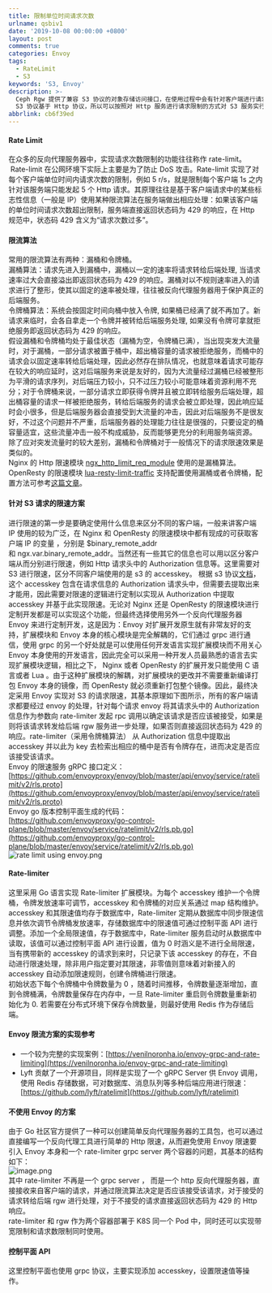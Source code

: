 ```yaml
---
title: 限制单位时间请求次数
urlname: qsbiv1
date: '2019-10-08 00:00:00 +0800'
layout: post
comments: true
categories: Envoy
tags:
  - RateLimit
  - S3
keywords: 'S3, Envoy'
description: >-
  Ceph Rgw 提供了兼容 S3 协议的对象存储访问接口，在使用过程中会有针对客户端进行请求限制的需求来避免单一客户端大量消耗服务端的计算和带宽资源，而
  S3 协议基于 Http 协议，所以可以按照对 Http 服务进行请求限制的方式对 S3 服务实行请求限制。
abbrlink: cb6f39ed
---
```


<a name="z0hPi"></a>
#### Rate Limit
在众多的反向代理服务器中，实现请求次数限制的功能往往称作 rate-limit。   Rate-limit 在公网环境下实际上主要是为了防止 DoS 攻击。Rate-limit 实现了对每个客户端单位时间内请求次数的限制，例如 5 r/s，就是限制每个客户端 1s 之内针对该服务端只能发起 5 个 Http 请求。其原理往往是基于客户端请求中的某些标志性信息（一般是 IP）使用某种限流算法在服务端做出相应处理：如果该客户端的单位时间请求次数超出限制，服务端直接返回状态码为 429 的响应，在 Http 规范中，状态码 429 含义为“请求次数过多”。
<a name="38NLy"></a>
#### 限流算法
常用的限流算法有两种：漏桶和令牌桶。<br />漏桶算法：请求先进入到漏桶中，漏桶以一定的速率将请求转给后端处理, 当请求速率过大会直接溢出即返回状态码为 429 的响应。漏桶对以不规则速率进入的请求进行了整形，使其以固定的速率被处理，往往被反向代理服务器用于保护真正的后端服务。<br />令牌桶算法：系统会按固定时间向桶中放入令牌, 如果桶已经满了就不再加了。新请求来临时，会各自拿走一个令牌并被转给后端服务处理, 如果没有令牌可拿就拒绝服务即返回状态码为 429 的响应。<br />假设漏桶和令牌桶均处于最佳状态（漏桶为空，令牌桶已满），当出现突发大流量时，对于漏桶，一部分请求被置于桶中，超出桶容量的请求被拒绝服务，而桶中的请求会以固定速率转给后端处理，因此必然存在排队情况，也就意味着请求可能存在较大的响应延时，这对后端服务来说是友好的，因为大流量经过漏桶已经被整形为平滑的请求序列，对后端压力较小，只不过压力较小可能意味着资源利用不充分；对于令牌桶来说，一部分请求立即获得令牌并且被立即转给服务后端处理，超出桶容量的请求一样被拒绝服务，转给后端服务的请求会被立即处理，因此响应延时会小很多，但是后端服务器会直接受到大流量的冲击，因此对后端服务不是很友好，不过这个问题并不严重，后端服务器的处理能力往往是很强的，只要设定的桶容量适宜，这些流量冲击一般不构成威胁，反而能够更充分的利用服务端资源。<br />除了应对突发流量时的较大差别，漏桶和令牌桶对于一般情况下的请求限速效果是类似的。<br />Nginx 的 Http 限速模块 [ngx_http_limit_req_module](http://nginx.org/en/docs/http/ngx_http_limit_req_module.html) 使用的是漏桶算法。OpenResty 的限速模块 [lua-resty-limit-traffic](https://github.com/openresty/lua-resty-limit-traffic) 支持配置使用漏桶或者令牌桶，配置方法可参考[这篇文章](https://developpaper.com/gateway-rate-limit-network-rate-limitation-scheme/)。
<a name="j2z6C"></a>
#### 针对 S3 请求的限速方案
进行限速的第一步是要确定使用什么信息来区分不同的客户端，一般来讲客户端 IP 使用的较为广泛，在 Nginx 和 OpenResty 的限速模块中都有现成的可获取客户端 IP 的变量 ，分别是 $binary_remote_addr 和 ngx.var.binary_remote_addr。当然还有一些其它的信息也可以用以区分客户端从而分别进行限速，例如 Http 请求头中的 Authorization 信息等。这里需要对 S3 进行限速，区分不同客户端使用的是 s3 的 accesskey。 根据 s3 协议[文档](https://docs.aws.amazon.com/zh_cn/AmazonS3/latest/API/sigv4-auth-using-authorization-header.html)，这个 accesskey 包含在请求信息的 Authorization 请求头中，但需要去提取出来才能用，因此需要对限速的逻辑进行定制以实现从 Authorization 中提取 accesskey 并基于此实现限速。无论对 Nginx 还是 OpenResty 的限速模块进行定制开发都是可以实现这个功能，但最终选择使用另外一个反向代理服务器 Envoy 来进行定制开发，这是因为：Envoy 对扩展开发原生就有非常友好的支持，扩展模块和 Envoy 本身的核心模块是完全解耦的，它们通过 grpc 进行通信，使用 grpc 的另一个好处就是可以使用任何开发语言实现扩展模块而不用关心 Envoy 本身使用的开发语言，因此完全可以采用一种开发人员最熟悉的语言去实现扩展模块逻辑，相比之下， Nginx 或者 OpenResty 的扩展开发只能使用 C 语言或者 Lua 。由于这种扩展模块的解耦，对扩展模块的更改并不需要重新编译打包 Envoy 本身的镜像，而 OpenResty 就必须重新打包整个镜像。因此，最终决定采用 Envoy 实现对 S3 的请求限速，其基本原理如下图所示，所有的客户端请求都要经过 envoy 的处理，针对每个请求 envoy 将其请求头中的 Authorization 信息作为参数向 rate-limiter 发起 rpc 调用以确定该请求是否应该被接受，如果是则将该请求转发给后端 rgw 服务进一步处理，如果否则直接返回状态码为 429 的响应。rate-limiter（采用令牌桶算法） 从 Authorization 信息中提取出 accesskey 并以此为 key 去检索出相应的桶中是否有令牌存在，进而决定是否应该接受该请求。<br />Envoy 的限速服务 gRPC 接口定义：<br />[https://github.com/envoyproxy/envoy/blob/master/api/envoy/service/ratelimit/v2/rls.proto](https://github.com/envoyproxy/envoy/blob/master/api/envoy/service/ratelimit/v2/rls.proto)<br />Envoy go 版本控制平面生成的代码：<br />[https://github.com/envoyproxy/go-control-plane/blob/master/envoy/service/ratelimit/v2/rls.pb.go](https://github.com/envoyproxy/go-control-plane/blob/master/envoy/service/ratelimit/v2/rls.pb.go)<br />![rate limit using envoy.png](https://cdn.nlark.com/yuque/0/2019/png/182657/1570516385891-e3718bb2-93bc-46d8-ad5e-d5514de1a882.png#align=left&display=inline&height=201&name=rate%20limit%20using%20envoy.png&originHeight=201&originWidth=541&search=&size=11509&status=done&width=541)<br />

<a name="6rvwm"></a>
#### Rate-limiter 
这里采用 Go 语言实现 Rate-limiter 扩展模块。为每个 accesskey 维护一个令牌桶，令牌发放速率可调节，accesskey 和令牌桶的对应关系通过 map 结构维护。accesskey 和其限速值均存于数据库中，Rate-limiter 定期从数据库中同步限速信息并依次调节令牌桶发放速率，存储数据库中的限速值可通过控制平面 API 进行调整。添加一个全局限速值，存于数据库中，Rate-limiter 服务启动时从数据库中读取，该值可以通过控制平面 API 进行设置，值为 0 时涵义是不进行全局限速，当有携带新的 accesskey 的请求到来时，只记录下该 accesskey 的存在，不自动进行限速处理，除非用户指定要对其限速，非零值则意味着对新接入的 accesskey 自动添加限速规则，创建令牌桶进行限速。<br />初始状态下每个令牌桶中令牌数量为 0 ，随着时间推移，令牌数量逐渐增加，直到令牌桶满，令牌数量保存在内存中，一旦 Rate-limiter 重启则令牌数量重新初始化为 0. 若需要在分布式环境下保存令牌数量，则最好使用 Redis 作为存储后端。
<a name="d4L4e"></a>
#### Envoy 限流方案的实现参考

- 一个较为完整的实现案例：[https://venilnoronha.io/envoy-grpc-and-rate-limiting](https://venilnoronha.io/envoy-grpc-and-rate-limiting)
- Lyft 贡献了一个开源项目，同样是实现了一个 gRPC Server 供 Envoy 调用，使用 Redis 存储数据，可对数据库、消息队列等多种后端应用进行限速：[https://github.com/lyft/ratelimit](https://github.com/lyft/ratelimit)
<a name="cimY6"></a>
#### 不使用 Envoy 的方案 
由于 Go 社区官方提供了一种可以创建简单反向代理服务器的工具包，也可以通过直接编写一个反向代理工具进行简单的 Http 限速，从而避免使用 Envoy 限速要引入 Envoy 本身和一个 rate-limiter grpc server 两个容器的问题，其基本的结构如下：<br />![image.png](https://cdn.nlark.com/yuque/0/2019/png/182657/1571380553625-7cd700cf-3ff5-488c-96e3-3a15b7e07953.png#align=left&display=inline&height=81&name=image.png&originHeight=81&originWidth=541&search=&size=6154&status=done&width=541)<br />其中 rate-limiter 不再是一个 grpc server ， 而是一个 http 反向代理服务器，直接接收来自客户端的请求，并通过限流算法决定是否应该接受该请求，对于接受的请求转给后端 rgw 进行处理，对于不接受的请求直接返回状态码为 429 的 Http 响应。<br />rate-limiter 和 rgw 作为两个容器部署于 K8S 同一个 Pod 中，同时还可以实现带宽限制和请求数限制同时使用。
<a name="sMQRp"></a>
#### 控制平面 API
这里控制平面也使用 grpc 协议，主要实现添加 accesskey，设置限速值等操作。

